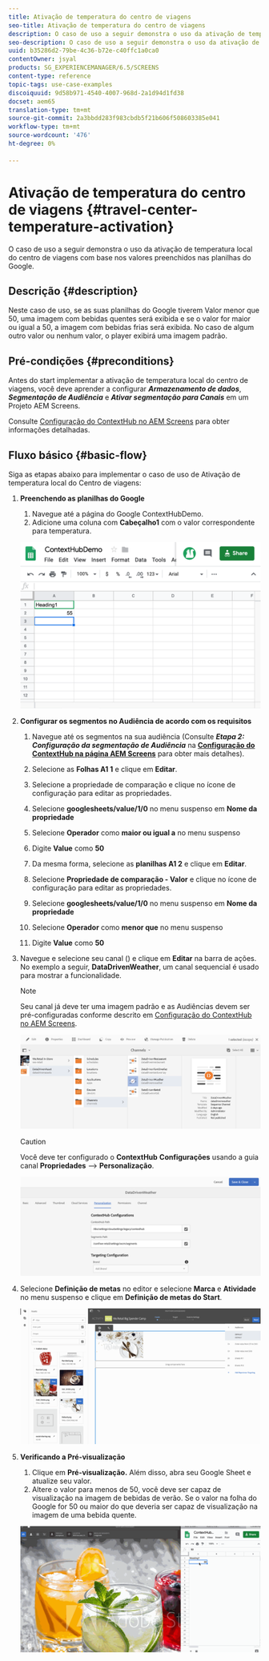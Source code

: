```yaml
---
title: Ativação de temperatura do centro de viagens
seo-title: Ativação de temperatura do centro de viagens
description: O caso de uso a seguir demonstra o uso da ativação de temperatura local do centro de viagens com base nos valores preenchidos nas planilhas do Google.
seo-description: O caso de uso a seguir demonstra o uso da ativação de temperatura local do centro de viagens com base nos valores preenchidos nas planilhas do Google.
uuid: b35286d2-79be-4c36-b72e-c40ffc1a0ca0
contentOwner: jsyal
products: SG_EXPERIENCEMANAGER/6.5/SCREENS
content-type: reference
topic-tags: use-case-examples
discoiquuid: 9d58b971-4540-4007-968d-2a1d94d1fd38
docset: aem65
translation-type: tm+mt
source-git-commit: 2a3bbdd283f983cbdb5f21b606f508603385e041
workflow-type: tm+mt
source-wordcount: '476'
ht-degree: 0%

---
```



# Ativação de temperatura do centro de viagens {#travel-center-temperature-activation}

O caso de uso a seguir demonstra o uso da ativação de temperatura local do centro de viagens com base nos valores preenchidos nas planilhas do Google.

## Descrição {#description}

Neste caso de uso, se as suas planilhas do Google tiverem Valor menor que 50, uma imagem com bebidas quentes será exibida e se o valor for maior ou igual a 50, a imagem com bebidas frias será exibida. No caso de algum outro valor ou nenhum valor, o player exibirá uma imagem padrão.

## Pré-condições {#preconditions}

Antes do start implementar a ativação de temperatura local do centro de viagens, você deve aprender a configurar ***Armazenamento de dados***, ***Segmentação de Audiência*** e ***Ativar segmentação para Canais*** em um Projeto AEM Screens.

Consulte [Configuração do ContextHub no AEM Screens](configuring-context-hub.md) para obter informações detalhadas.

## Fluxo básico {#basic-flow}

Siga as etapas abaixo para implementar o caso de uso de Ativação de temperatura local do Centro de viagens:

1. **Preenchendo as planilhas do Google**

   1. Navegue até a página do Google ContextHubDemo.
   1. Adicione uma coluna com **Cabeçalho1** com o valor correspondente para temperatura.

   ![screen_shot_2019-05-08at112911am](assets/screen_shot_2019-05-08at112911am.png)

1. **Configurar os segmentos no Audiência de acordo com os requisitos**

   1. Navegue até os segmentos na sua audiência (Consulte ***Etapa 2: Configuração da segmentação de Audiência*** na **[Configuração do ContextHub na página AEM Screens](configuring-context-hub.md)** para obter mais detalhes).

   1. Selecione as **Folhas A1 1** e clique em **Editar**.

   1. Selecione a propriedade de comparação e clique no ícone de configuração para editar as propriedades.
   1. Selecione **googlesheets/value/1/0** no menu suspenso em **Nome da propriedade**

   1. Selecione **Operador** como **maior ou igual a** no menu suspenso

   1. Digite **Value** como **50**

   1. Da mesma forma, selecione as **planilhas A1 2** e clique em **Editar**.

   1. Selecione **Propriedade de comparação - Valor** e clique no ícone de configuração para editar as propriedades.
   1. Selecione **googlesheets/value/1/0** no menu suspenso em **Nome da propriedade**

   1. Selecione **Operador** como **menor que** no menu suspenso

   1. Digite **Value** como **50**

1. Navegue e selecione seu canal () e clique em **Editar** na barra de ações. No exemplo a seguir, **DataDrivenWeather**, um canal sequencial é usado para mostrar a funcionalidade.

   >[!NOTE]
   >
   >Seu canal já deve ter uma imagem padrão e as Audiências devem ser pré-configuradas conforme descrito em [Configuração do ContextHub no AEM Screens](configuring-context-hub.md).

   ![screen_shot_2019-05-08at113022am](assets/screen_shot_2019-05-08at113022am.png)

   >[!CAUTION]
   >
   >Você deve ter configurado o **ContextHub** **Configurações** usando a guia canal **Propriedades** —> **Personalização**.

   ![screen_shot_2019-05-08at114106am](assets/screen_shot_2019-05-08at114106am.png)

1. Selecione **Definição de metas** no editor e selecione **Marca** e **Atividade** no menu suspenso e clique em **Definição de metas do Start**.

   ![new_atividade3](assets/new_activity3.gif)

1. **Verificando a Pré-visualização**

   1. Clique em **Pré-visualização.** Além disso, abra seu Google Sheet e atualize seu valor.
   1. Altere o valor para menos de 50, você deve ser capaz de visualização na imagem de bebidas de verão. Se o valor na folha do Google for 50 ou maior do que deveria ser capaz de visualização na imagem de uma bebida quente.

   ![resultado3](assets/result3.gif)

